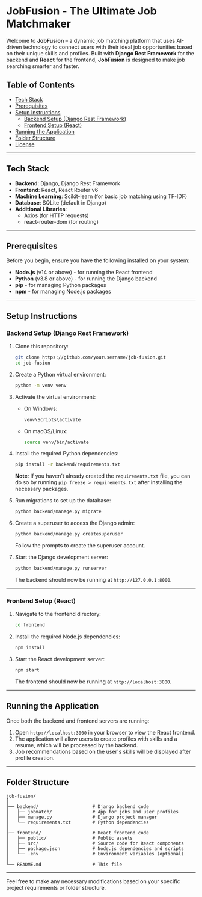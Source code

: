 <!-- python -m venv job-matching-env
source job-matching-env/bin/activate  # On Windows use: job-matching-env\Scripts\activate
Sure! Here's the updated **README.md** with a creative, random name for the project:

--- -->

# JobFusion - The Ultimate Job Matchmaker

Welcome to **JobFusion** – a dynamic job matching platform that uses AI-driven technology to connect users with their ideal job opportunities based on their unique skills and profiles. Built with **Django Rest Framework** for the backend and **React** for the frontend, **JobFusion** is designed to make job searching smarter and faster.

## Table of Contents
- [Tech Stack](#tech-stack)
- [Prerequisites](#prerequisites)
- [Setup Instructions](#setup-instructions)
  - [Backend Setup (Django Rest Framework)](#backend-setup-django-rest-framework)
  - [Frontend Setup (React)](#frontend-setup-react)
- [Running the Application](#running-the-application)
- [Folder Structure](#folder-structure)
- [License](#license)

---

## Tech Stack

- **Backend**: Django, Django Rest Framework
- **Frontend**: React, React Router v6
- **Machine Learning**: Scikit-learn (for basic job matching using TF-IDF)
- **Database**: SQLite (default in Django)
- **Additional Libraries**:
  - Axios (for HTTP requests)
  - react-router-dom (for routing)

---

## Prerequisites

Before you begin, ensure you have the following installed on your system:

- **Node.js** (v14 or above) - for running the React frontend
- **Python** (v3.8 or above) - for running the Django backend
- **pip** - for managing Python packages
- **npm** - for managing Node.js packages

---

## Setup Instructions

### Backend Setup (Django Rest Framework)

1. Clone this repository:

    ```bash
    git clone https://github.com/yourusername/job-fusion.git
    cd job-fusion
    ```

2. Create a Python virtual environment:

    ```bash
    python -m venv venv
    ```

3. Activate the virtual environment:
    - On Windows:
      ```bash
      venv\Scripts\activate
      ```
    - On macOS/Linux:
      ```bash
      source venv/bin/activate
      ```

4. Install the required Python dependencies:

    ```bash
    pip install -r backend/requirements.txt
    ```

    **Note**: If you haven't already created the `requirements.txt` file, you can do so by running `pip freeze > requirements.txt` after installing the necessary packages.

5. Run migrations to set up the database:

    ```bash
    python backend/manage.py migrate
    ```

6. Create a superuser to access the Django admin:

    ```bash
    python backend/manage.py createsuperuser
    ```

    Follow the prompts to create the superuser account.

7. Start the Django development server:

    ```bash
    python backend/manage.py runserver
    ```

    The backend should now be running at `http://127.0.0.1:8000`.

---

### Frontend Setup (React)

1. Navigate to the frontend directory:

    ```bash
    cd frontend
    ```

2. Install the required Node.js dependencies:

    ```bash
    npm install
    ```

3. Start the React development server:

    ```bash
    npm start
    ```

    The frontend should now be running at `http://localhost:3000`.

---

## Running the Application

Once both the backend and frontend servers are running:

1. Open `http://localhost:3000` in your browser to view the React frontend.
2. The application will allow users to create profiles with skills and a resume, which will be processed by the backend.
3. Job recommendations based on the user's skills will be displayed after profile creation.
<!-- 
### Sample Endpoints:
- **Create User Profile (POST)**: `http://127.0.0.1:8000/api/profiles/`
- **Get Recommended Jobs for a User Profile (GET)**: `http://127.0.0.1:8000/api/profiles/<profile_id>/recommend_jobs/` -->

---

## Folder Structure

```
job-fusion/
│
├── backend/                    # Django backend code
│   ├── jobmatch/               # App for jobs and user profiles
│   ├── manage.py               # Django project manager
│   └── requirements.txt        # Python dependencies
│
├── frontend/                   # React frontend code
│   ├── public/                 # Public assets
│   ├── src/                    # Source code for React components
│   ├── package.json            # Node.js dependencies and scripts
│   └── .env                    # Environment variables (optional)
│
└── README.md                   # This file
```

---

<!-- ## License

This project is licensed under the MIT License - see the [LICENSE](LICENSE) file for details.

--- -->

Feel free to make any necessary modifications based on your specific project requirements or folder structure.

